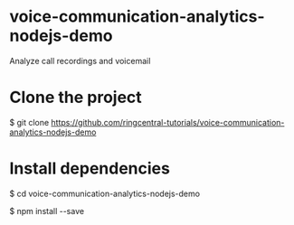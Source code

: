 # voice-communication-analytics-nodejs-demo
Analyze call recordings and voicemail

# Clone the project
$ git clone https://github.com/ringcentral-tutorials/voice-communication-analytics-nodejs-demo

# Install dependencies
$ cd voice-communication-analytics-nodejs-demo

$ npm install --save
